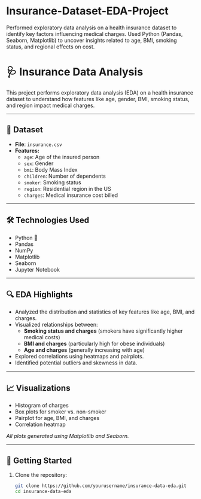 # Insurance-Dataset-EDA-Project
Performed exploratory data analysis on a health insurance dataset to identify key factors influencing medical charges. Used Python (Pandas, Seaborn, Matplotlib) to uncover insights related to age, BMI, smoking status, and regional effects on cost.

# 🩺 Insurance Data Analysis

This project performs exploratory data analysis (EDA) on a health insurance dataset to understand how features like age, gender, BMI, smoking status, and region impact medical charges.

---

## 📁 Dataset

- **File**: `insurance.csv`
- **Features:**
  - `age`: Age of the insured person
  - `sex`: Gender
  - `bmi`: Body Mass Index
  - `children`: Number of dependents
  - `smoker`: Smoking status
  - `region`: Residential region in the US
  - `charges`: Medical insurance cost billed

---

## 🛠️ Technologies Used

- Python 🐍
- Pandas
- NumPy
- Matplotlib
- Seaborn
- Jupyter Notebook

---

## 🔍 EDA Highlights

- Analyzed the distribution and statistics of key features like age, BMI, and charges.
- Visualized relationships between:
  - **Smoking status and charges** (smokers have significantly higher medical costs)
  - **BMI and charges** (particularly high for obese individuals)
  - **Age and charges** (generally increasing with age)
- Explored correlations using heatmaps and pairplots.
- Identified potential outliers and skewness in data.

---

## 📈 Visualizations

- Histogram of charges
- Box plots for smoker vs. non-smoker
- Pairplot for age, BMI, and charges
- Correlation heatmap

_All plots generated using Matplotlib and Seaborn._

---

## 🚀 Getting Started

1. Clone the repository:
   ```bash
   git clone https://github.com/yourusername/insurance-data-eda.git
   cd insurance-data-eda
